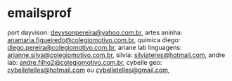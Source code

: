 # emailsprof
port dayvison: deyvsonpereira@yahoo.com.br,
artes aninha: anamaria.figueiredo@colegiomotivo.com.br,
quimica diego: diego.pereira@colegiomotivo.com.br,
ariane lab linguagens: arianne.silva@colegiomotivo.com.br,
silvia: silviateres@hotmail.com,
andre lab: andre.filho2@colegiomotivo.com.br,
cybelle geo: cybelletelles@hotmail.com ou cybelletelles@gmail.com,
